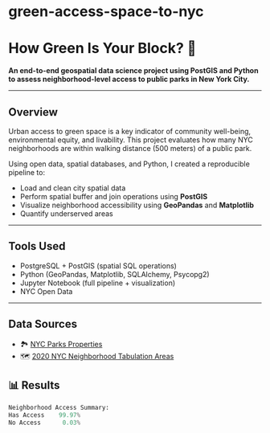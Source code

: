 # green-access-space-to-nyc
# How Green Is Your Block? 🌳

**An end-to-end geospatial data science project using PostGIS and Python to assess neighborhood-level access to public parks in New York City.**

---

##  Overview

Urban access to green space is a key indicator of community well-being, environmental equity, and livability. This project evaluates how many NYC neighborhoods are within walking distance (500 meters) of a public park.

Using open data, spatial databases, and Python, I created a reproducible pipeline to:
- Load and clean city spatial data
- Perform spatial buffer and join operations using **PostGIS**
- Visualize neighborhood accessibility using **GeoPandas** and **Matplotlib**
- Quantify underserved areas

---

## Tools Used

- PostgreSQL + PostGIS (spatial SQL operations)
- Python (GeoPandas, Matplotlib, SQLAlchemy, Psycopg2)
- Jupyter Notebook (full pipeline + visualization)
- NYC Open Data

---

##  Data Sources

- 🏞️ [NYC Parks Properties](https://data.cityofnewyork.us/Recreation/Parks-Properties/enfh-gkve)
- 🗺️ [2020 NYC Neighborhood Tabulation Areas](https://data.cityofnewyork.us/City-Government/2020-Neighborhood-Tabulation-Areas-NTAs-/9nt8-h7nd)


## 📊 Results

```python
Neighborhood Access Summary:
Has Access    99.97%
No Access      0.03%


